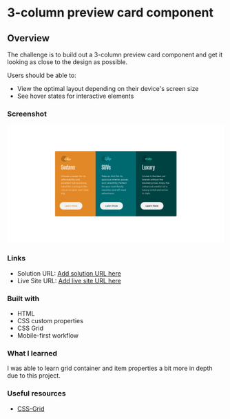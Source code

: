 # 3-column preview card component

## Overview

The challenge is to build out a 3-column preview card component and get it looking as close to the design as possible.

Users should be able to:

- View the optimal layout depending on their device's screen size
- See hover states for interactive elements

### Screenshot

![](./images/Desktop-Preview.png)

### Links

- Solution URL: [Add solution URL here](https://your-solution-url.com)
- Live Site URL: [Add live site URL here](https://your-live-site-url.com)

### Built with

- HTML
- CSS custom properties
- CSS Grid
- Mobile-first workflow



### What I learned

I was able to learn grid container and item properties a bit more in depth due to this project.

### Useful resources

- [CSS-Grid](https://css-tricks.com/snippets/css/complete-guide-grid/)
